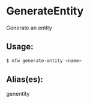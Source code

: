 # GenerateEntity
Generate an entity
## Usage:
```sh
$ nfw generate-entity <name>
```
## Alias(es):
genentity
